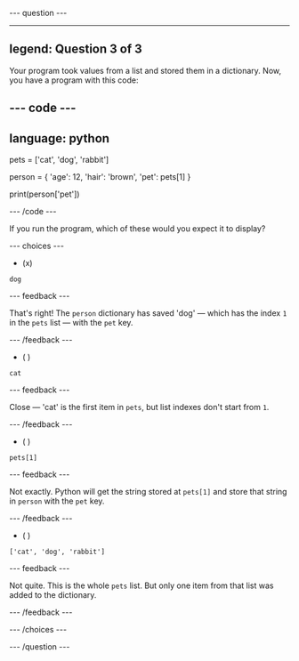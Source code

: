 
--- question ---

---
legend: Question 3 of 3
---

Your program took values from a list and stored them in a dictionary. Now, you have a program with this code:

--- code ---
---
language: python
---

pets = ['cat', 'dog', 'rabbit']

person = {
    'age': 12,
    'hair': 'brown',
    'pet': pets[1]
}

print(person['pet'])

--- /code ---

If you run the program, which of these would you expect it to display?

--- choices ---

- (x) 
```
dog
```
  --- feedback ---
  
  That's right! The `person` dictionary has saved 'dog' — which has the index `1` in the `pets` list — with the `pet` key.

  --- /feedback ---

- ( ) 
```
cat
```

  --- feedback ---

  Close — 'cat' is the first item in `pets`, but list indexes don't start from `1`.

  --- /feedback ---

- ( ) 
```
pets[1]
```

  --- feedback ---
  
  Not exactly. Python will get the string stored at `pets[1]` and store that string in `person` with the `pet` key.

  --- /feedback ---

- ( ) 
```
['cat', 'dog', 'rabbit']
```

  --- feedback ---
  
  Not quite. This is the whole `pets` list. But only one item from that list was added to the dictionary.

  --- /feedback ---

--- /choices ---

--- /question ---
